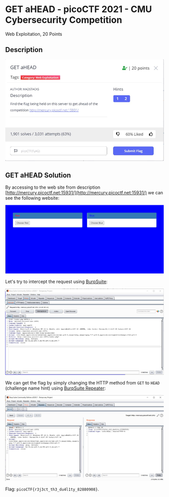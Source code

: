 # GET aHEAD - picoCTF 2021 - CMU Cybersecurity Competition
Web Exploitation, 20 Points

## Description


![‏‏GETaHEAD.JPG](images/GETaHEAD.JPG)
 

## GET aHEAD Solution

By accessing to the web site from description [http://mercury.picoctf.net:15931/](http://mercury.picoctf.net:15931/) we can see the following website:

![website.JPG](images/website.JPG)

Let's try to intercept the request using [BurpSuite](https://portswigger.net/burp):

![burpindex.JPG](images/burpindex.JPG)

We can get the flag by simply changing the HTTP method from ```GET``` to ```HEAD``` (challenge name hint) using [BurpSuite Repeater](https://portswigger.net/burp/documentation/desktop/tools/repeater/using):

![burphead.JPG](images/burphead.JPG)

Flag: ```picoCTF{r3j3ct_th3_du4l1ty_82880908}```.